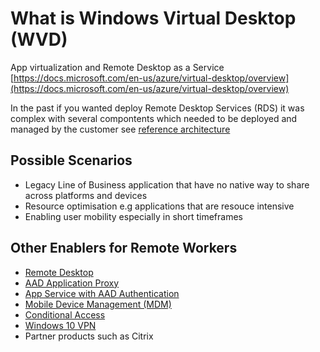 # What is Windows Virtual Desktop (WVD)
App virtualization and Remote Desktop as a Service
[https://docs.microsoft.com/en-us/azure/virtual-desktop/overview](https://docs.microsoft.com/en-us/azure/virtual-desktop/overview)

In the past if you wanted deploy Remote Desktop Services (RDS) it was complex with several compontents which needed to be deployed and managed by the customer
see [reference architecture](https://docs.microsoft.com/en-us/windows-server/remote/remote-desktop-services/desktop-hosting-logical-architecture)

## Possible Scenarios
* Legacy Line of Business application that have no native way to share across platforms and devices
* Resource optimisation e.g applications that are resouce intensive
* Enabling user mobility especially in short timeframes

## Other Enablers for Remote Workers
* [Remote Desktop](https://docs.microsoft.com/en-us/windows/win32/termserv/remote-desktop-protocol)
* [AAD Application Proxy](https://docs.microsoft.com/en-us/azure/active-directory/manage-apps/application-proxy)
* [App Service with AAD Authentication](https://docs.microsoft.com/en-us/azure/app-service/overview-authentication-authorization)
* [Mobile Device Management (MDM)](https://docs.microsoft.com/en-us/mem/)
* [Conditional Access](https://docs.microsoft.com/en-us/azure/active-directory/conditional-access/overview)
* [Windows 10 VPN](https://docs.microsoft.com/en-us/windows/security/identity-protection/vpn/vpn-guide)
* Partner products such as Citrix
